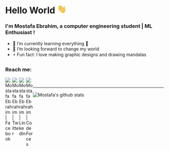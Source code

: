 # Hello World <img src="https://raw.githubusercontent.com/ABSphreak/ABSphreak/master/gifs/Hi.gif" width="30px">

### I'm Mostafa Ebrahim, a computer engineering student | ML Enthusiast !
- 🌱 I’m currently learning everything 🤣
- 🎯 I’m looking forward to change my world
- ⚡ Fun fact: I love making graphic designs and drawing mandalas
<!-- - 🥅 2020 Goals:  -->

### Reach me:

[<img align="left" alt="Mostafa Ebrahim | Facebook" width="22px" src="https://cdn.jsdelivr.net/npm/simple-icons@v3/icons/facebook.svg" />][facebook]
[<img align="left" alt="Mostafa Ebrahim | Twitter" width="22px" src="https://cdn.jsdelivr.net/npm/simple-icons@v3/icons/twitter.svg" />][twitter]
[<img align="left" alt="Mostafa Ebrahim | LinkedIn" width="22px" src="https://cdn.jsdelivr.net/npm/simple-icons@v3/icons/linkedin.svg" />][linkedin]
[<img align="left" alt="Mostafa Ebrahim | CodeForces" width="22px" src="https://cdn.jsdelivr.net/npm/simple-icons@v3/icons/codeforces.svg" />][codeforces]

<br />

---
![Mostafa's github stats](https://github-readme-stats.vercel.app/api?username=Mostafa-Ebrahim&count_private=true&hide=issues&icon_color=871489&title_color=002a6e&bg_color=DEG,ffffff,e8ecfd&show_icons=true)

<!-- ![Top Langs](https://github-readme-stats.vercel.app/api/top-langs/?username=Mostafa-Ebrahim&layout=compact) -->
<!-- ![visitors](https://visitor-badge.laobi.icu/badge?page_id=Mostafa-Ebrahim.Mostafa-Ebrahim) -->

[linkedin]: https://www.linkedin.com/in/mostafa2299/
[twitter]: https://twitter.com/Mostafa_2299
[facebook]: https://www.facebook.com/Mostafa2299/
[codeforces]: https://codeforces.com/profile/Mostafa_Ebrahim
